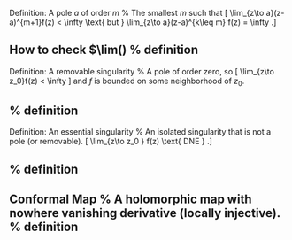 Definition: A pole $a$ of order $m$
%
The smallest $m$ such that 
\[
\lim_{z\to a}(z-a)^{m+1}f(z) < \infty \text{ but } \lim_{z\to a}(z-a)^{k\leq m} f(z) = \infty
.\]

How to check $\lim()
%
definition
---

Definition: A removable singularity
%
A pole of order zero, so 
\[
\lim_{z\to z_0}f(z) < \infty
\]
and $f$ is bounded on some neighborhood of $z_0$.

%
definition
---

Definition: An essential singularity
%
An isolated singularity that is not a pole (or removable).
\[
\lim_{z\to z_0 } f(z) \text{ DNE }
.\]

%
definition
---

Conformal Map
%
A holomorphic map with nowhere vanishing derivative (locally injective).
%
definition
---

